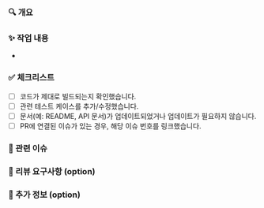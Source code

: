 <!-- PR 제목을 작성할 때 "제목 (#이슈번호)" 형태로 작성해주세요. -->

### 🔍 개요
<!-- 이 PR의 목적과 간략한 내용을 설명해주세요. -->

### ✨ 작업 내용
<!-- 코드 변경의 주요 내용을 요약해주세요. -->
- 

### ✅ 체크리스트
<!-- 각 항목을 확인하고 체크해주세요. -->
- [ ] 코드가 제대로 빌드되는지 확인했습니다.
- [ ] 관련 테스트 케이스를 추가/수정했습니다.
- [ ] 문서(예: README, API 문서)가 업데이트되었거나 업데이트가 필요하지 않습니다.
- [ ] PR에 연결된 이슈가 있는 경우, 해당 이슈 번호를 링크했습니다.

### 🔗 관련 이슈
<!-- 이 PR과 관련된 이슈 번호를 작성해주세요. 예: #123, #456 -->

### 💬 리뷰 요구사항 (option)
<!-- 
리뷰어가 특별히 봐주었으면 하는 부분이 있다면 작성해주세요.
예: ~~ 부분 코드가 시인성이 나쁜 것 같습니다. 해결책좀요 ㅠㅠ... 
-->

### 📎 추가 정보 (option)
<!-- PR 검토에 참고할 추가 정보나 의견이 있다면 작성해주세요. -->
